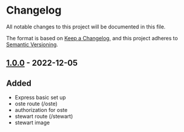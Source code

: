 # Changelog

All notable changes to this project will be documented in this file.

The format is based on [Keep a Changelog](https://keepachangelog.com/en/1.0.0/),
and this project adheres to [Semantic Versioning](https://semver.org/spec/v2.0.0.html).

## [1.0.0] - 2022-12-05

## Added

- Express basic set up
- oste route (/oste)
- authorization for oste
- stewart route (/stewart)
- stewart image

[1.0.0]: https://github.com/Howtoad/expressexample/releases/tag/v1.0.0
